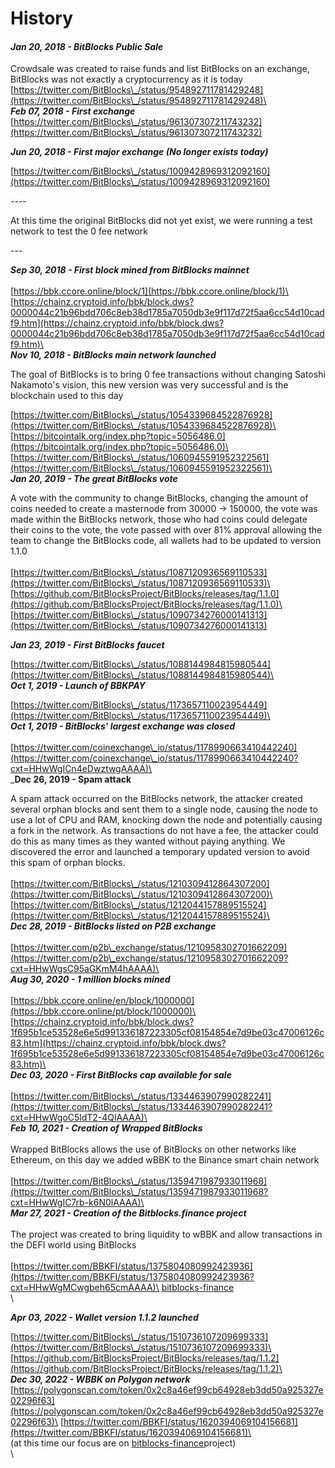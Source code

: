 # History

#### _**Jan 20, 2018 - BitBlocks Public Sale**_

Crowdsale was created to raise funds and list BitBlocks on an exchange, BitBlocks was not exactly a cryptocurrency as it is today\
[https://twitter.com/BitBlocks\_/status/954892711781429248](https://twitter.com/BitBlocks\_/status/954892711781429248)\
\
_**Feb 07, 2018 - First exchange**_\
[https://twitter.com/BitBlocks\_/status/961307307211743232](https://twitter.com/BitBlocks\_/status/961307307211743232)

_**Jun 20, 2018 - First major exchange (No longer exists today)**_

[https://twitter.com/BitBlocks\_/status/1009428969312092160](https://twitter.com/BitBlocks\_/status/1009428969312092160)

\----

At this time the original BitBlocks did not yet exist, we were running a test network to test the 0 fee network

\---

_**Sep 30, 2018 - First block mined from BitBlocks mainnet**_\
\
[https://bbk.ccore.online/block/1](https://bbk.ccore.online/block/1)\
[https://chainz.cryptoid.info/bbk/block.dws?0000044c21b96bdd706c8eb38d1785a7050db3e9f117d72f5aa6cc54d10cadf9.htm](https://chainz.cryptoid.info/bbk/block.dws?0000044c21b96bdd706c8eb38d1785a7050db3e9f117d72f5aa6cc54d10cadf9.htm)\
\
_**Nov 10, 2018 - BitBlocks main network launched**_

The goal of BitBlocks is to bring 0 fee transactions without changing Satoshi Nakamoto's vision, this new version was very successful and is the blockchain used to this day

[https://twitter.com/BitBlocks\_/status/1054339684522876928](https://twitter.com/BitBlocks\_/status/1054339684522876928)\
[https://bitcointalk.org/index.php?topic=5056486.0](https://bitcointalk.org/index.php?topic=5056486.0)\
[https://twitter.com/BitBlocks\_/status/1060945591952322561](https://twitter.com/BitBlocks\_/status/1060945591952322561)\
\
_**Jan 20, 2019 - The great BitBlocks vote**_

A vote with the community to change BitBlocks, changing the amount of coins needed to create a masternode from 30000 -> 150000, the vote was made within the BitBlocks network, those who had coins could delegate their coins to the vote, the vote passed with over 81% approval allowing the team to change the BitBlocks code, all wallets had to be updated to version 1.1.0\
\
[https://twitter.com/BitBlocks\_/status/1087120936569110533](https://twitter.com/BitBlocks\_/status/1087120936569110533)\
[https://github.com/BitBlocksProject/BitBlocks/releases/tag/1.1.0](https://github.com/BitBlocksProject/BitBlocks/releases/tag/1.1.0)\
[https://twitter.com/BitBlocks\_/status/1090734276000141313](https://twitter.com/BitBlocks\_/status/1090734276000141313)

_**Jan 23, 2019 - First BitBlocks faucet**_

[https://twitter.com/BitBlocks\_/status/1088144984815980544](https://twitter.com/BitBlocks\_/status/1088144984815980544)\
\
_**Oct 1, 2019 - Launch of BBKPAY**_

[https://twitter.com/BitBlocks\_/status/1173657110023954449](https://twitter.com/BitBlocks\_/status/1173657110023954449)\
\
_**Oct 1, 2019 - BitBlocks' largest exchange was closed**_\
\
[https://twitter.com/coinexchange\_io/status/1178990663410442240](https://twitter.com/coinexchange\_io/status/1178990663410442240?cxt=HHwWgICn4eDwztwgAAAA)\
\
\_**Dec 26, 2019 - Spam attack**

A spam attack occurred on the BitBlocks network, the attacker created several orphan blocks and sent them to a single node, causing the node to use a lot of CPU and RAM, knocking down the node and potentially causing a fork in the network. As transactions do not have a fee, the attacker could do this as many times as they wanted without paying anything. We discovered the error and launched a temporary updated version to avoid this spam of orphan blocks.\
\
[https://twitter.com/BitBlocks\_/status/1210309412864307200](https://twitter.com/BitBlocks\_/status/1210309412864307200)\
[https://twitter.com/BitBlocks\_/status/1212044157889515524](https://twitter.com/BitBlocks\_/status/1212044157889515524)\
\
_**Dec 28, 2019 - BitBlocks listed on P2B exchange**_\
\
[https://twitter.com/p2b\_exchange/status/1210958302701662209](https://twitter.com/p2b\_exchange/status/1210958302701662209?cxt=HHwWgsC95aGKmM4hAAAA)\
\
_**Aug 30, 2020 - 1 million blocks mined**_\
\
[https://bbk.ccore.online/en/block/1000000](https://bbk.ccore.online/pt/block/1000000)\
[https://chainz.cryptoid.info/bbk/block.dws?1f695b1ce53528e6e5d991336187223305cf08154854e7d9be03c47006126c83.htm](https://chainz.cryptoid.info/bbk/block.dws?1f695b1ce53528e6e5d991336187223305cf08154854e7d9be03c47006126c83.htm)\
\
_**Dec 03, 2020 - First BitBlocks cap available for sale**_\
\
[https://twitter.com/BitBlocks\_/status/1334463907990282241](https://twitter.com/BitBlocks\_/status/1334463907990282241?cxt=HHwWgoC5ldT2-4QlAAAA)\
\
_**Feb 10, 2021 - Creation of Wrapped BitBlocks**_\
\
Wrapped BitBlocks allows the use of BitBlocks on other networks like Ethereum, on this day we added wBBK to the Binance smart chain network\
\
[https://twitter.com/BitBlocks\_/status/1359471987933011968](https://twitter.com/BitBlocks\_/status/1359471987933011968?cxt=HHwWgIC7rb-k6N0lAAAA)\
\
_**Mar 27, 2021 - Creation of the Bitblocks.finance project**_\
\
The project was created to bring liquidity to wBBK and allow transactions in the DEFI world using BitBlocks\
\
[https://twitter.com/BBKFI/status/1375804080992423936](https://twitter.com/BBKFI/status/1375804080992423936?cxt=HHwWgMCwgbeh65cmAAAA)\
[bitblocks-finance](../bitblocks-finance/ "mention")\
\\

_**Apr 03, 2022 - Wallet version 1.1.2 launched**_

[https://twitter.com/BitBlocks\_/status/1510736107209699333](https://twitter.com/BitBlocks\_/status/1510736107209699333)\
[https://github.com/BitBlocksProject/BitBlocks/releases/tag/1.1.2](https://github.com/BitBlocksProject/BitBlocks/releases/tag/1.1.2)\
\
_**Dec 30, 2022 - WBBK on Polygon network**_\
[https://polygonscan.com/token/0x2c8a46ef99cb64928eb3dd50a925327e02296f63](https://polygonscan.com/token/0x2c8a46ef99cb64928eb3dd50a925327e02296f63)\
[https://twitter.com/BBKFI/status/1620394069104156681](https://twitter.com/BBKFI/status/1620394069104156681)\
\
(at this time our focus are on [bitblocks-finance](../bitblocks-finance/ "mention")project)\
\
